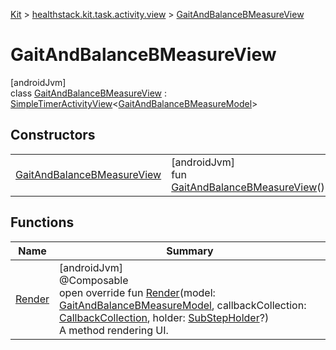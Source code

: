 
[Kit](../../../kit.html) > [healthstack.kit.task.activity.view](../index.html) > [GaitAndBalanceBMeasureView](index.html)



# GaitAndBalanceBMeasureView



[androidJvm]\
class [GaitAndBalanceBMeasureView](index.html) : [SimpleTimerActivityView](../../healthstack.kit.task.activity.view.common/-simple-timer-activity-view/index.html)&lt;[GaitAndBalanceBMeasureModel](../../healthstack.kit.task.activity.model/-gait-and-balance-b-measure-model/index.html)&gt;



## Constructors


| | |
|---|---|
| [GaitAndBalanceBMeasureView](-gait-and-balance-b-measure-view.html) | [androidJvm]<br>fun [GaitAndBalanceBMeasureView](-gait-and-balance-b-measure-view.html)() |


## Functions


| Name | Summary |
|---|---|
| [Render](-render.html) | [androidJvm]<br>@Composable<br>open override fun [Render](-render.html)(model: [GaitAndBalanceBMeasureModel](../../healthstack.kit.task.activity.model/-gait-and-balance-b-measure-model/index.html), callbackCollection: [CallbackCollection](../../healthstack.kit.task.base/-callback-collection/index.html), holder: [SubStepHolder](../../healthstack.kit.task.survey.question/-sub-step-holder/index.html)?)<br>A method rendering UI. |


